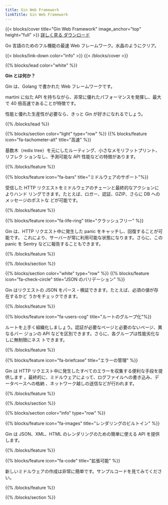 ```yaml
---
title: Gin Web Framework
linkTitle: Gin Web Framework
---
```


{{< blocks/cover title="Gin Web Framework" image_anchor="top" height="full" >}}
<a class="btn btn-lg btn-primary me-3 mb-4" href="/docs/"> 詳しく見る
<i class="fas fa-arrow-alt-circle-right ms-2"></i> </a>
<a class="btn btn-lg btn-secondary text-dark me-3 mb-4" href="https://github.com/gin-gonic/gin/releases">
ダウンロード <i class="fab fa-github ms-2 "></i> </a>

<p class="lead mt-5">Go 言語のためのフル機能の最速 Web フレームワーク。水晶のようにクリア。</p>

{{< blocks/link-down color="info" >}} {{< /blocks/cover >}}

{{% blocks/lead color="white" %}}

**Gin とは何か？**

Gin は、Golang で書かれた Web フレームワークです。

martini に似た API を持ちながら、非常に優れたパフォーマンスを発揮し、最大で 40
倍高速であることが特徴です。

性能と優れた生産性が必要なら、きっと Gin が好きになれるでしょう。

{{% /blocks/lead %}}

{{% blocks/section color="light" type="row" %}}
{{% blocks/feature icon="fa-tachometer-alt" title="高速" %}}

基数木（redix tree）を元にしたルーティング、小さなメモリフットプリント、リフレク
ションなし、予測可能な API 性能などの特徴があります。

{{% /blocks/feature %}}

{{% blocks/feature icon="fa-bars" title="ミドルウェアのサポート"%}}

受信した HTTP リクエストをミドルウェアのチェーンと最終的なアクションによりハンド
リングできます。たとえば、ロガー、認証、GZIP、さらに DB へのメッセージのポストな
どが可能です。

{{% /blocks/feature %}}

{{% blocks/feature icon="fa-life-ring" title="クラッシュフリー"  %}}

Gin は、HTTP リクエスト中に発生した panic をキャッチし、回復することが可能です。
これにより、サーバーが常に利用可能な状態になります。さらに、この panic を Sentry
などに報告することもできます。

{{% /blocks/feature %}}

{{% /blocks/section %}}

{{% blocks/section color="white" type="row" %}}
{{% blocks/feature icon="fa-check-circle" title="JSON のバリデーション" %}}

Gin はリクエストの JSON をパース・検証できます。たとえば、必須の値が存在するかど
うかをチェックできます。

{{% /blocks/feature %}}

{{% blocks/feature icon="fa-users-cog" title="ルートのグループ化"%}}

ルートを上手く組織化しましょう。認証が必要なページと必要のないページ、異なるバー
ジョンの API などを区別できます。さらに、各グループは性能劣化なしに無制限にネス
トできます。

{{% /blocks/feature %}}

{{% blocks/feature icon="fa-briefcase" title="エラーの管理"  %}}

Gin は HTTP リクエスト中に発生したすべてのエラーを収集する便利な手段を提供します
。最終的に、ミドルウェアによって、ログファイルへの書き込み、データベースへの格納
、ネットワーク越しの送信などが行われます。

{{% /blocks/feature %}}

{{% /blocks/section %}}

{{% blocks/section color="info" type="row" %}}

{{% blocks/feature icon="fa-images" title="レンダリングのビルトイン" %}}

Gin は JSON、XML、HTML のレンダリングのための簡単に使える API を提供します。

{{% /blocks/feature %}}

{{% blocks/feature icon="fa-code" title="拡張可能" %}}

新しいミドルウェアの作成は非常に簡単です。サンプルコードを見てみてください。

{{% /blocks/feature %}}

{{% /blocks/section %}}
